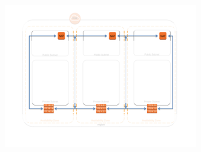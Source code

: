![alt text](https://raw.githubusercontent.com/CloudCoreo/servers-nat/master/images/diagram.png "HA-NAT")
